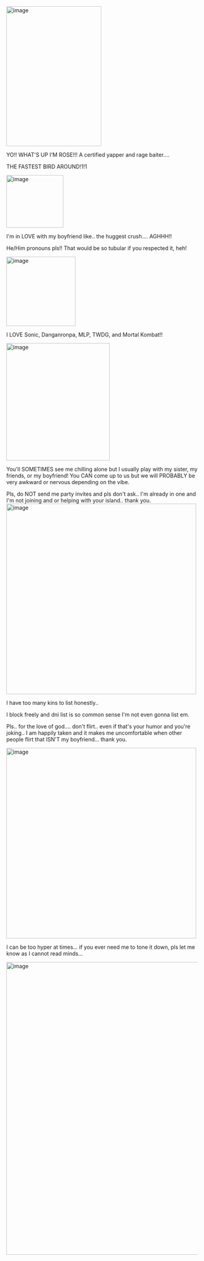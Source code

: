 <img width="250" height="367" alt="image" src="https://github.com/user-attachments/assets/58e509a8-2855-4c28-8a87-82e2351781f3" />


YO!! WHAT'S UP I'M ROSE!!! A certified yapper and rage baiter....

THE FASTEST BIRD AROUND!1!1

<img width="150" height="138" alt="image" src="https://github.com/user-attachments/assets/62b141c0-72bf-4c06-9c7a-1a2a64782be2" />

I'm in LOVE with my boyfriend like.. the huggest crush.... AGHHH!!

He/Him pronouns pls!! That would be so tubular if you respected it, heh!

<img width="182" height="182" alt="image" src="https://github.com/user-attachments/assets/c7159281-6460-42bf-963b-91a84ab784c9" />

I LOVE Sonic, Danganronpa, MLP, TWDG, and Mortal Kombat!! 

<img width="272" height="308" alt="image" src="https://github.com/user-attachments/assets/65518e01-66ef-46f5-8f3e-e151cf6d8477" />

You'll SOMETIMES see me chilling alone but I usually play with my sister, my friends, or my boyfriend! You CAN come up to us but we will PROBABLY be very awkward or nervous depending on the vibe.

Pls, do NOT send me party invites and pls don't ask.. I'm already in one and I'm not joining and or helping with your island.. thank you.
<img width="500" height="500" alt="image" src="https://github.com/user-attachments/assets/3167d6f0-e85a-4f73-b08c-649a95d4377a" />


I have too many kins to list honestly..

I block freely and dni list is so common sense I'm not even gonna list em. 

Pls.. for the love of god.... don't flirt.. even if that's your humor and you're joking.. I am happily taken and it makes me uncomfortable when other people flirt that ISN'T my boyfriend... thank you.

<img width="500" height="500" alt="image" src="https://github.com/user-attachments/assets/ce62ce67-cd76-4fa3-8834-f32b679b4b6f" />

I can be too hyper at times... if you ever need me to tone it down, pls let me know as I cannot read minds... 

<img width="834" height="768" alt="image" src="https://github.com/user-attachments/assets/ece43795-1620-4d50-8a95-7312bab13a91" />

